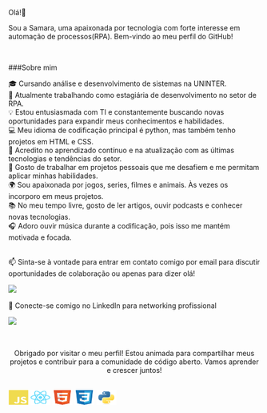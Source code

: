 Olá!👋
<p>Sou a Samara, uma apaixonada por tecnologia com forte interesse em automação de processos(RPA). Bem-vindo ao meu perfil do GitHub!</p>

<br><p>###Sobre mim</p>

🎓 Cursando análise e desenvolvimento de sistemas na UNINTER.<br>
💼 Atualmente trabalhando como estagiária de desenvolvimento no setor de RPA.<br>
💡 Estou entusiasmada com TI e constantemente buscando novas oportunidades para expandir meus conhecimentos e habilidades.<br>
💻 Meu idioma de codificação principal é python, mas também tenho projetos em HTML e CSS.<br>
🌱 Acredito no aprendizado contínuo e na atualização com as últimas tecnologias e tendências do setor.<br>
🚀 Gosto de trabalhar em projetos pessoais que me desafiem e me permitam aplicar minhas habilidades.<br>
🌍 Sou apaixonada por jogos, series, filmes e animais. Às vezes os incorporo em meus projetos.<br>
📚 No meu tempo livre, gosto de ler artigos, ouvir podcasts e conhecer novas tecnologias.<br>
🎧 Adoro ouvir música durante a codificação, pois isso me mantém motivada e focada.<br>
<br>
<p>
📫 Sinta-se à vontade para entrar em contato comigo por email para discutir oportunidades de colaboração ou apenas para dizer olá!
</p><a href = "mailto:samaraperini819@gmail.com"><img src="https://img.shields.io/badge/-Gmail-%23333?style=for-the-badge&logo=gmail&logoColor=white" target="_blank"></a>

<p>
🔗 Conecte-se comigo no LinkedIn para networking profissional</p> 
<a href="https://www.linkedin.com/in/samara-perini/" target="_blank"><img src="https://img.shields.io/badge/-LinkedIn-%230077B5?style=for-the-badge&logo=linkedin&logoColor=white" target="_blank"></a> 

<br><p align='center'>
Obrigado por visitar o meu perfil! Estou animada para compartilhar meus projetos e contribuir para a comunidade de código aberto. Vamos aprender e crescer juntos!
</p>

<div style="display: inline_block"><br>
  <img align="center" alt="sasajv" height="30" width="40" src="https://raw.githubusercontent.com/devicons/devicon/master/icons/javascript/javascript-plain.svg">
  <img align="center" alt="sasare" height="30" width="40" src="https://raw.githubusercontent.com/devicons/devicon/master/icons/react/react-original.svg">
  <img align="center" alt="sasaht" height="30" width="40" src="https://raw.githubusercontent.com/devicons/devicon/master/icons/html5/html5-original.svg">
  <img align="center" alt="sasacss" height="30" width="40" src="https://raw.githubusercontent.com/devicons/devicon/master/icons/css3/css3-original.svg">
  <img align="center" alt="sasapy" height="30" width="40" src="https://raw.githubusercontent.com/devicons/devicon/master/icons/python/python-original.svg">
</div>


